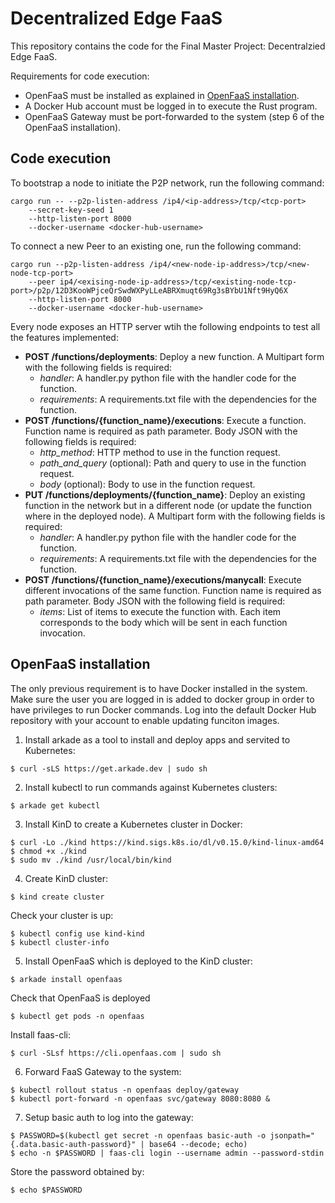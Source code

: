 # Decentralized Edge FaaS

This repository contains the code for the Final Master Project: Decentralzied Edge FaaS.

Requirements for code execution:
- OpenFaaS must be installed as explained in [OpenFaaS installation](#openfaas-installation).
- A Docker Hub account must be logged in to execute the Rust program.
- OpenFaaS Gateway must be port-forwarded to the system (step 6 of the OpenFaaS installation).

## Code execution

To bootstrap a node to initiate the P2P network, run the following command:
```console
cargo run -- --p2p-listen-address /ip4/<ip-address>/tcp/<tcp-port>
    --secret-key-seed 1
    --http-listen-port 8000
    --docker-username <docker-hub-username>
```

To connect a new Peer to an existing one, run the following command:
```console
cargo run --p2p-listen-address /ip4/<new-node-ip-address>/tcp/<new-node-tcp-port>
    --peer ip4/<exising-node-ip-address>/tcp/<existing-node-tcp-port>/p2p/12D3KooWPjceQrSwdWXPyLLeABRXmuqt69Rg3sBYbU1Nft9HyQ6X
    --http-listen-port 8000
    --docker-username <docker-hub-username>
```

Every node exposes an HTTP server wtih the following endpoints to test all the features implemented:
- **POST /functions/deployments**: Deploy a new function. A Multipart form with the following fields is required:
    - *handler*: A handler\.py python file with the handler code for the function.
    - *requirements*: A requirements.txt file with the dependencies for the function.
- **POST /functions/{function_name}/executions**: Execute a function. Function name is required as path parameter. Body JSON with the following fields is required:
    - *http_method*: HTTP method to use in the function request.
    - *path_and_query* (optional): Path and query to use in the function request.
    - *body* (optional): Body to use in the function request.
- **PUT /functions/deployments/{function_name}**: Deploy an existing function in the network but
in a different node (or update the function where in the deployed node). A Multipart form with the following fields is required:
    - *handler*: A handler\.py python file with the handler code for the function.
    - *requirements*: A requirements.txt file with the dependencies for the function.
- **POST /functions/{function_name}/executions/manycall**: Execute different invocations of the same function. Function name is required as path parameter. Body JSON with the following field is required:
    - *items*: List of items to execute the function with. Each item corresponds to the body which will be sent in each function invocation.


## OpenFaaS installation

The only previous requirement is to have Docker installed in the system. 
Make sure the user you are logged in is added to docker group in order to have privileges to run Docker commands.
Log into the default Docker Hub repository with your account to enable updating funciton images.

1. Install arkade as a tool to install and deploy apps and servited to Kubernetes:
```console
$ curl -sLS https://get.arkade.dev | sudo sh
```

2. Install kubectl to run commands against Kubernetes clusters:
```console
$ arkade get kubectl
```

3. Install KinD to create a Kubernetes cluster in Docker:
```console
$ curl -Lo ./kind https://kind.sigs.k8s.io/dl/v0.15.0/kind-linux-amd64
$ chmod +x ./kind
$ sudo mv ./kind /usr/local/bin/kind
```

4. Create KinD cluster:
```console
$ kind create cluster
```
Check your cluster is up:
```console
$ kubectl config use kind-kind
$ kubectl cluster-info
```

5. Install OpenFaaS which is deployed to the KinD cluster:
```console
$ arkade install openfaas
```
Check that OpenFaaS is deployed
```console
$ kubectl get pods -n openfaas
```
Install faas-cli:
```console
$ curl -SLsf https://cli.openfaas.com | sudo sh
```

6. Forward FaaS Gateway to the system:
```console
$ kubectl rollout status -n openfaas deploy/gateway
$ kubectl port-forward -n openfaas svc/gateway 8080:8080 &
```

7. Setup basic auth to log into the gateway:
```console
$ PASSWORD=$(kubectl get secret -n openfaas basic-auth -o jsonpath="{.data.basic-auth-password}" | base64 --decode; echo)
$ echo -n $PASSWORD | faas-cli login --username admin --password-stdin
```
Store the password obtained by:
```console
$ echo $PASSWORD
```

